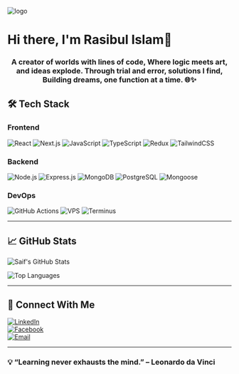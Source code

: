 ![logo](https://i.ibb.co/zGzVyVv/rasibul-2.png)
# Hi there, I'm Rasibul Islam👋

<h3 align="center"> A creator of worlds with lines of code, Where logic meets art, and ideas explode. Through trial and error, solutions I find, Building dreams, one function at a time. 🌐✨ </h3>

## 🛠️ Tech Stack

### Frontend

![React](https://img.shields.io/badge/React-%2320232a.svg?style=for-the-badge&logo=react&logoColor=%2361DAFB)
![Next.js](https://img.shields.io/badge/Next.js-%23000000.svg?style=for-the-badge&logo=next.js&logoColor=white)
![JavaScript](https://img.shields.io/badge/JavaScript-%23F7DF1E.svg?style=for-the-badge&logo=javascript&logoColor=black)
![TypeScript](https://img.shields.io/badge/TypeScript-%23007ACC.svg?style=for-the-badge&logo=typescript&logoColor=white)
![Redux](https://img.shields.io/badge/Redux-%23764ABC.svg?style=for-the-badge&logo=redux&logoColor=white)
![TailwindCSS](https://img.shields.io/badge/TailwindCSS-%2338B2AC.svg?style=for-the-badge&logo=tailwind-css&logoColor=white)

### Backend

![Node.js](https://img.shields.io/badge/Node.js-%23339933.svg?style=for-the-badge&logo=node.js&logoColor=white)
![Express.js](https://img.shields.io/badge/Express.js-%23404d59.svg?style=for-the-badge&logo=express&logoColor=white)
![MongoDB](https://img.shields.io/badge/MongoDB-%234ea94b.svg?style=for-the-badge&logo=mongodb&logoColor=white)
![PostgreSQL](https://img.shields.io/badge/PostgreSQL-%23336791.svg?style=for-the-badge&logo=postgresql&logoColor=white)
![Mongoose](https://img.shields.io/badge/Mongoose-%23AA2929.svg?style=for-the-badge&logo=mongoose&logoColor=white)

### DevOps

![GitHub Actions](https://img.shields.io/badge/GitHub%20Actions-%232671E5.svg?style=for-the-badge&logo=github-actions&logoColor=white)
![VPS](https://img.shields.io/badge/VPS-%2300ADEF.svg?style=for-the-badge&logo=cloud&logoColor=white)
![Terminus](https://img.shields.io/badge/Terminus-%234D4D4D.svg?style=for-the-badge&logo=linux&logoColor=white)

---

## 📈 GitHub Stats

![Saif's GitHub Stats](https://github-readme-stats.vercel.app/api?username=Rasibul&show_icons=true&theme=radical)

![Top Languages](https://github-readme-stats.vercel.app/api/top-langs/?username=Rasibul&layout=compact&theme=radical)

---

## 🔗 Connect With Me

[![LinkedIn](https://img.shields.io/badge/LinkedIn-%230077B5.svg?style=for-the-badge&logo=linkedin&logoColor=white)](https://linkedin.com/in/rasibul-islam)  
[![Facebook](https://img.shields.io/badge/Facebook-%231877F2.svg?style=for-the-badge&logo=facebook&logoColor=white)](https://fb.com/rasibul.islam)  
[![Email](https://img.shields.io/badge/Email-%23EA4335.svg?style=for-the-badge&logo=gmail&logoColor=white)](mailto:rasibul179@gmail.com)

---

### 💡 “Learning never exhausts the mind.” – Leonardo da Vinci

